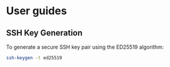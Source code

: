 # User guides

## SSH Key Generation

To generate a secure SSH key pair using the ED25519 algorithm:

```bash
ssh-keygen -t ed25519
```
